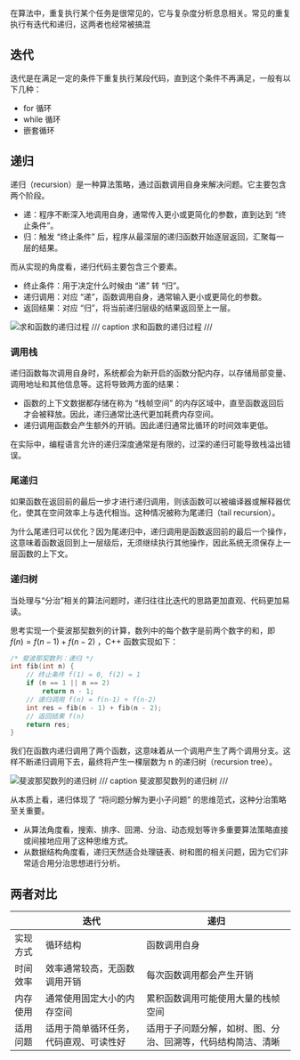 在算法中，重复执行某个任务是很常见的，它与复杂度分析息息相关。常见的重复执行有迭代和递归，这两者也经常被搞混

## 迭代

迭代是在满足一定的条件下重复执行某段代码，直到这个条件不再满足，一般有以下几种：

- for 循环
- while 循环
- 嵌套循环

## 递归

递归（recursion）是一种算法策略，通过函数调用自身来解决问题。它主要包含两个阶段。

- 递：程序不断深入地调用自身，通常传入更小或更简化的参数，直到达到 “终止条件”。
- 归：触发 “终止条件” 后，程序从最深层的递归函数开始逐层返回，汇聚每一层的结果。

而从实现的角度看，递归代码主要包含三个要素。

- 终止条件：用于决定什么时候由 “递” 转 “归”。
- 递归调用：对应 “递”，函数调用自身，通常输入更小或更简化的参数。
- 返回结果：对应 “归”，将当前递归层级的结果返回至上一层。

![求和函数的递归过程](recursion_sum.png)
/// caption
求和函数的递归过程
///

### 调用栈

递归函数每次调用自身时，系统都会为新开启的函数分配内存，以存储局部变量、调用地址和其他信息等。这将导致两方面的结果：

- 函数的上下文数据都存储在称为 “栈帧空间” 的内存区域中，直至函数返回后才会被释放。因此，递归通常比迭代更加耗费内存空间。
- 递归调用函数会产生额外的开销。因此递归通常比循环的时间效率更低。

在实际中，编程语言允许的递归深度通常是有限的，过深的递归可能导致栈溢出错误。

### 尾递归

如果函数在返回前的最后一步才进行递归调用，则该函数可以被编译器或解释器优化，使其在空间效率上与迭代相当。这种情况被称为尾递归（tail recursion）。

为什么尾递归可以优化？因为尾递归中，递归调用是函数返回前的最后一个操作，这意味着函数返回到上一层级后，无须继续执行其他操作，因此系统无须保存上一层函数的上下文。

### 递归树

当处理与“分治”相关的算法问题时，递归往往比迭代的思路更加直观、代码更加易读。

思考实现一个斐波那契数列的计算，数列中的每个数字是前两个数字的和，即 $f(n) = f(n - 1) + f(n - 2)$ ，C++ 函数实现如下：

```C++
/* 斐波那契数列：递归 */
int fib(int n) {
    // 终止条件 f(1) = 0, f(2) = 1
    if (n == 1 || n == 2)
        return n - 1;
    // 递归调用 f(n) = f(n-1) + f(n-2)
    int res = fib(n - 1) + fib(n - 2);
    // 返回结果 f(n)
    return res;
}
```

我们在函数内递归调用了两个函数，这意味着从一个调用产生了两个调用分支。这样不断递归调用下去，最终将产生一棵层数为 n 的递归树（recursion tree）。

![斐波那契数列的递归树](recursion_tree.png)
/// caption
斐波那契数列的递归树
///

从本质上看，递归体现了 “将问题分解为更小子问题” 的思维范式，这种分治策略至关重要。

- 从算法角度看，搜索、排序、回溯、分治、动态规划等许多重要算法策略直接或间接地应用了这种思维方式。
- 从数据结构角度看，递归天然适合处理链表、树和图的相关问题，因为它们非常适合用分治思想进行分析。


## 两者对比

|   | 迭代 | 递归 |
|---|---|---|
| 实现方式 | 循环结构 | 函数调用自身 |
| 时间效率 | 效率通常较高，无函数调用开销 | 每次函数调用都会产生开销 |
| 内存使用 | 通常使用固定大小的内存空间 | 累积函数调用可能使用大量的栈帧空间 |
| 适用问题 | 适用于简单循环任务，代码直观、可读性好 | 适用于子问题分解，如树、图、分治、回溯等，代码结构简洁、清晰 |